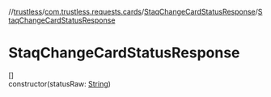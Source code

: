 //[trustless](../../../index.md)/[com.trustless.requests.cards](../index.md)/[StaqChangeCardStatusResponse](index.md)/[StaqChangeCardStatusResponse](-staq-change-card-status-response.md)

# StaqChangeCardStatusResponse

[]\
constructor(statusRaw: [String](https://kotlinlang.org/api/latest/jvm/stdlib/kotlin/-string/index.html))
